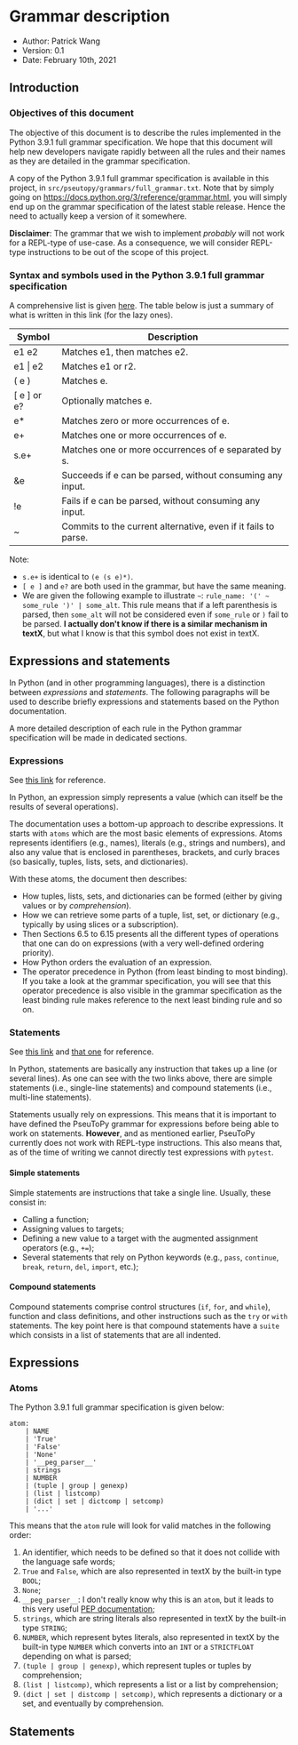 # Grammar description

- Author: Patrick Wang
- Version: 0.1
- Date: February 10th, 2021

## Introduction

### Objectives of this document

The objective of this document is to describe the rules implemented in the Python 3.9.1 full grammar
specification. We hope that this document will help new developers navigate rapidly between all the rules and
their names as they are detailed in the grammar specification.

A copy of the Python 3.9.1 full grammar specification is available in this project, in
`src/pseutopy/grammars/full_grammar.txt`. Note that by simply going on
https://docs.python.org/3/reference/grammar.html, you will simply end up on the grammar specification of the
latest stable release. Hence the need to actually keep a version of it somewhere.


**Disclaimer**: The grammar that we wish to implement _probably_ will not work for a REPL-type of use-case. As
a consequence, we will consider REPL-type instructions to be out of the scope of this project.

### Syntax and symbols used in the Python 3.9.1 full grammar specification

A comprehensive list is given [here](https://www.python.org/dev/peps/pep-0617/#grammar-expressions). The table
below is just a summary of what is written in this link (for the lazy ones).

| Symbol      | Description                                                    |
|-------------|----------------------------------------------------------------|
| e1 e2       | Matches e1, then matches e2.                                   |
| e1 \| e2    | Matches e1 or r2.                                              |
| ( e )       | Matches e.                                                     |
| [ e ] or e? | Optionally matches e.                                          |
| e*          | Matches zero or more occurrences of e.                         |
| e+          | Matches one or more occurrences of e.                          |
| s.e+        | Matches one or more occurrences of e separated by s.           |
| &e          | Succeeds if e can be parsed, without consuming any input.      |
| !e          | Fails if e can be parsed, without consuming any input.         |
| ~           | Commits to the current alternative, even if it fails to parse. |

Note:

- `s.e+` is identical to `(e (s e)*)`.
- `[ e ]` and `e?` are both used in the grammar, but have the same meaning.
- We are given the following example to illustrate `~`: `rule_name: '(' ~ some_rule ')' | some_alt`. This rule
  means that if a left parenthesis is parsed, then `some_alt` will not be considered even if `some_rule` or
  `)` fail to be parsed. **I actually don't know if there is a similar mechanism in textX**, but what I know
  is that this symbol does not exist in textX.

## Expressions and statements

In Python (and in other programming languages), there is a distinction between _expressions_ and _statements_.
The following paragraphs will be used to describe briefly expressions and statements based on the Python
documentation.

A more detailed description of each rule in the Python grammar specification will be made in dedicated sections.

### Expressions

See [this link](https://docs.python.org/3/reference/expressions.html) for reference.

In Python, an expression simply represents a value (which can itself be the results of several operations).

The documentation uses a bottom-up approach to describe expressions. It starts with `atoms` which are the most
basic elements of expressions. Atoms represents identifiers (e.g., names), literals (e.g., strings and
numbers), and also any value that is enclosed in parentheses, brackets, and curly braces (so basically,
tuples, lists, sets, and dictionaries).

With these atoms, the document then describes:

- How tuples, lists, sets, and dictionaries can be formed (either by giving values or by _comprehension_).
- How we can retrieve some parts of a tuple, list, set, or dictionary (e.g., typically by using slices or a
  subscription).
- Then Sections 6.5 to 6.15 presents all the different types of operations that one can do on expressions
  (with a very well-defined ordering priority).
- How Python orders the evaluation of an expression.
- The operator precedence in Python (from least binding to most binding). If you take a look at the grammar
  specification, you will see that this operator precedence is also visible in the grammar specification as
  the least binding rule makes reference to the next least binding rule and so on.

### Statements

See [this link](https://docs.python.org/3/reference/simple_stmts.html) and [that
one](https://docs.python.org/3/reference/compound_stmts.html) for reference.

In Python, statements are basically any instruction that takes up a line (or several lines). As one can see
with the two links above, there are simple statements (i.e., single-line statements) and compound statements
(i.e., multi-line statements).

Statements usually rely on expressions. This means that it is important to have defined the PseuToPy grammar
for expressions before being able to work on statements. **However**, and as mentioned earlier, PseuToPy
currently does not work with REPL-type instructions. This also means that, as of the time of writing we cannot
directly test expressions with `pytest`.

#### Simple statements

Simple statements are instructions that take a single line. Usually, these consist in:

- Calling a function;
- Assigning values to targets;
- Defining a new value to a target with the augmented assignment operators (e.g., `+=`);
- Several statements that rely on Python keywords (e.g., `pass`, `continue`, `break`, `return`, `del`,
  `import`, etc.);


#### Compound statements

Compound statements comprise control structures (`if`, `for`, and `while`), function and class definitions,
and other instructions such as the `try` or `with` statements. The key point here is that compound statements
have a `suite` which consists in a list of statements that are all indented.

## Expressions

### Atoms

The Python 3.9.1 full grammar specification is given below:

```
atom:
    | NAME
    | 'True' 
    | 'False' 
    | 'None' 
    | '__peg_parser__' 
    | strings
    | NUMBER
    | (tuple | group | genexp)
    | (list | listcomp)
    | (dict | set | dictcomp | setcomp)
    | '...' 
```

This means that the `atom` rule will look for valid matches in the following order:

1. An identifier, which needs to be defined so that it does not collide with the language safe words;
2. `True` and `False`, which are also represented in textX by the built-in type `BOOL`;
3. `None`;
4. `__peg_parser__`: I don't really know why this is an `atom`, but it leads to this very useful [PEP
   documentation](https://www.python.org/dev/peps/pep-0617/);
5. `strings`, which are string literals also represented in textX by the built-in type `STRING`;
6. `NUMBER`, which represent bytes literals, also represented in textX by the built-in type `NUMBER` which
   converts into an `INT` or a `STRICTFLOAT` depending on what is parsed;
7. `(tuple | group | genexp)`, which represent tuples or tuples by comprehension;
8. `(list | listcomp)`, which represents a list or a list by comprehension;
9. `(dict | set | distcomp | setcomp)`, which represents a dictionary or a set, and eventually by
   comprehension.

## Statements
